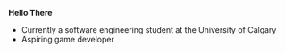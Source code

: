 **Hello There**
- Currently a software engineering student at the University of Calgary
- Aspiring game developer
